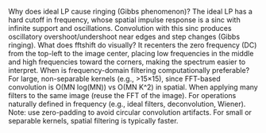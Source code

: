 Why does ideal LP cause ringing (Gibbs phenomenon)?
The ideal LP has a hard cutoff in frequency, whose spatial impulse response is a sinc with infinite support and oscillations. Convolution with this sinc produces oscillatory overshoot/undershoot near edges and step changes (Gibbs ringing).
What does fftshift do visually?
It recenters the zero frequency (DC) from the top-left to the image center, placing low frequencies in the middle and high frequencies toward the corners, making the spectrum easier to interpret.
When is frequency-domain filtering computationally preferable?
For large, non-separable kernels (e.g., >15×15), since FFT-based convolution is O(MN log(MN)) vs O(MN K^2) in spatial.
When applying many filters to the same image (reuse the FFT of the image).
For operations naturally defined in frequency (e.g., ideal filters, deconvolution, Wiener).
Note: use zero-padding to avoid circular convolution artifacts. For small or separable kernels, spatial filtering is typically faster.
